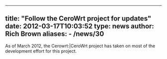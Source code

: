 
---
title: "Follow the CeroWrt project for updates"
date: 2012-03-17T10:03:52
type: news
author: Rich Brown
aliases:
    - /news/30
---
As of March 2012, the <link>Cerowrt:|CeroWrt</link> project has taken on
most of the development effort for this project.
